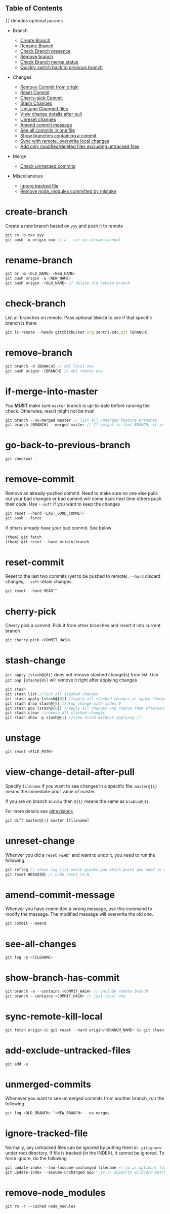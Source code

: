 ## Table of Contents

`[]` denotes optional params

* Branch
  * [Create Branch](#create-branch)
  * [Rename Branch](#rename-branch)
  * [Check Branch presence](#check-branch)
  * [Remove branch](#remove-branch)
  * [Check Branch merge status](#if-merge-into-master)
  * [Quickly switch back to previous branch](#go-back-to-previous-branch)
* Changes
  * [Remove Commit from origin](#remove-commit)
  * [Reset Commit](#reset-commit)
  * [Cherry-pick Commit](#cherry-pick)
  * [Stash Changes](#stash-change) 
  * [Unstage Changed files](#unstage)
  * [View change details after pull](#view-change-detail-after-pull)
  * [Unreset changes](#unreset-change)
  * [Amend commit message](#amend-commit-message)
  * [See all commits in one file](#see-all-changes)
  * [Show branches containing a commit](#show-branch-has-commit)
  * [Sync with remote, overwrite local changes](#sync-remote-kill-local)
  * [Add only modified/deleted files excluding untracked files](#add-exclude-untracked-files)
  
* Merge
  * [Check unmerged commits](#unmerged-commits)
* Miscellaneous
  * [Ignore tracked file](#ignore-tracked-file)
  * [Remove node_modules committed by mistake](#remove-node_modules)

# create-branch
Create a new branch based on `yyy` and push it to remote 
```Javascript
git co -b xxx yyy
git push -u origin xxx // u - set up-stream channel
```

# rename-branch
```Javascript
git br -m <OLD_NAME> <NEW_NAME>
git push origin -u <NEW_NAME>
git push origin :<OLD_NAME> // delete old remote branch
```

# check-branch
List all branches on remote. Pass optional `BRANCH` to see if that specific branch is there
```Javascript
git ls-remote --heads git@bitbucket.org:zentri/zdc.git [BRANCH]
```

# remove-branch
```javascript
git branch -d [BRANCH] // del local one
git push origin :[BRANCH] // del remote one
```

# if-merge-into-master
You **MUST** make sure `master` branch is up-to-date before running the check. Otherwise, result might not be true!
```javascript
git branch --no-merged master // list all unmerged feature branches
git branch [BRANCH] --merged master // If output is that BRANCH, it is merged or else not merged
```

# go-back-to-previous-branch
```javascript
git checkout -
```

# remove-commit
Remove an already-pushed commit. Need to make sure no one else pulls out your bad changes or bad commit will come back
next time others push their code. Use `--soft` if you want to keep the changes
```javascript
git reset --hard <LAST_GOOD_COMMIT>
git push --force
```

If others already have your bad commit. See below
```Javascript
(them) git fetch
(them) git reset --hard origin/branch
```

# reset-commit
Reset to the last two commits (yet to be pushed to remote). `--hard` discard changes, `--soft` retain changes.
```javascript
git reset --hard HEAD^^
```

# cherry-pick
Cherry pick a commit. Pick it from other branches and insert it into current branch
```Javascript
git cherry-pick <COMMIT_HASH>
```

# stash-change
`git apply [stash@{0}]` does not remove stashed change(s) from list. Use `git pop [stash@{0}]` will remove it right after applying changes
```Javascript
git stash
git stash list //list all stashed changes
git stash apply [stash@{0}] //apply all stashed changes or apply change with index 0
git stash drop stash@{0} //drop change with index 0
git stash pop [stash@{0}] //apply all changes and remove them afterwards
git stash clear //remove all stashed changes
git stash show -p stash@{1} //view stash without applying it
```

# unstage
```javascript 
git reset <FILE_PATH>
```

# view-change-detail-after-pull
Specify `filename` if you want to see changes in a specific file. `master@{1}` means the immediate prior value of master.

If you are on branch `blabla` then `@{1}` means the same as `blabla@{1}`.

For more details see [gitrevisions](http://schacon.github.io/git/gitrevisions.html)
```javascript
git diff master@{1} master [filename]
```

# unreset-change
Whenver you did a `reset HEAD^` and want to undo it, you need to run the following.
```javascript
git reflog // shows log list which guides you which point you need to go back to
git reset HEAD@{N} // undo reset to N
```

# amend-commit-message
Whenver you have committed a wrong message, use this command to modify the message. The modified message will overwrite the old one.
```javascript
git commit --amend
```

# see-all-changes
```javascript
git log -p <FILENAME>
```
# show-branch-has-commit
```javascript
git branch -a --contains <COMMIT_HASH> // include remote branch
git branch --contains <COMMIT_HASH> // just local one
```
# sync-remote-kill-local
```javascript
git fetch origin && git reset --hard origin/<BRANCH_NAME> && git clean -f -d
```

# add-exclude-untracked-files
```js
git add -u
```

# unmerged-commits
Whenever you want to see unmerged commits from another branch, run the following
```javascript
git log <OLD_BRANCH> ^<NEW_BRANCH> --no-merges
```

# ignore-tracked-file
Normally, any untracked files can be ignored by putting them in `.gitignore` under root directory. If file is tracked (in the INDEX), it cannot
be ignored. To force ignore, do the following
```javascript
git update-index --[no-]assume-unchanged filename // no is optional for un-assume changed. 
git update-index --assume-unchanged app/*.js // supports wildcard match
```

# remove-node_modules
```
git rm -r --cached node_modules
```


